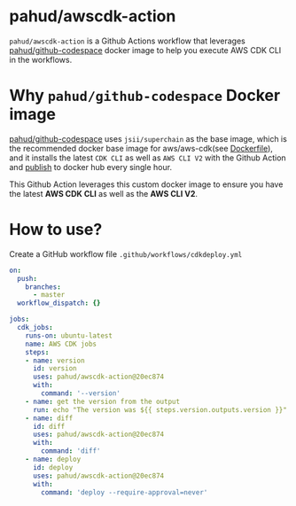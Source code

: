 # pahud/awscdk-action
`pahud/awscdk-action` is a Github Actions workflow that leverages [pahud/github-codespace](https://github.com/pahud/github-codespace) docker image to help you execute AWS CDK CLI in the workflows.

# Why `pahud/github-codespace` Docker image

[pahud/github-codespace](https://github.com/pahud/github-codespace) uses `jsii/superchain` as the base image, which is the recommended docker base image for aws/aws-cdk(see [Dockerfile](https://github.com/aws/aws-cdk/blob/a4a41b5e006110304b51ee55c34e91cc3f129281/Dockerfile#L1)), and it installs the latest `CDK CLI` as well as `AWS CLI V2` with the Github Action and [publish](https://github.com/pahud/github-codespace/actions?query=workflow%3A%22Publish+Docker+image%22) to docker hub every single hour.

This Github Action leverages this custom docker image to ensure you have the latest **AWS CDK CLI** as well as the **AWS CLI V2**.

# How to use?

Create a GitHub workflow file `.github/workflows/cdkdeploy.yml`

```yaml
on:
  push:
    branches:
      - master
  workflow_dispatch: {}

jobs:
  cdk_jobs:
    runs-on: ubuntu-latest
    name: AWS CDK jobs
    steps:
    - name: version
      id: version
      uses: pahud/awscdk-action@20ec874
      with:
        command: '--version'
    - name: get the version from the output
      run: echo "The version was ${{ steps.version.outputs.version }}"
    - name: diff
      id: diff
      uses: pahud/awscdk-action@20ec874
      with:
        command: 'diff'
    - name: deploy
      id: deploy
      uses: pahud/awscdk-action@20ec874
      with:
        command: 'deploy --require-approval=never'
```
